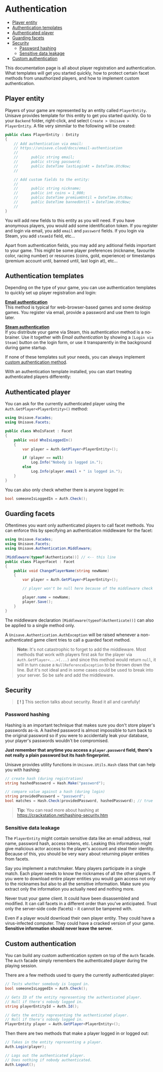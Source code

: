 # Authentication

- [Player entity](#player-entity)
- [Authentication templates](#authentication-templates)
- [Authenticated player](#authenticated-player)
- [Guarding facets](#guarding-facets)
- [Security](#security)
    - [Password hashing](#password-hashing)
    - [Sensitive data leakage](#sensitive-data-leakage)
- [Custom authentication](#custom-authentication)

This documentation page is all about player registration and authentication. What templates will get you started quickly, how to protect certain facet methods from unauthorized players, and how to implement custom authentication.


<a name="player-entity"></a>
## Player entity

Players of your game are represented by an entity called `PlayerEntity`. Unisave provides template for this entity to get you started quickly. Go to your `Backend` folder, right-click, and select `Create > Unisave > PlayerEntity`. A file very simmilar to the following will be created:

```cs
public class PlayerEntity : Entity
{
    // Add authentication via email:
    // https://unisave.cloud/docs/email-authentication
    //
    //      public string email;
    //      public string password;
    //      public DateTime lastLoginAt = DateTime.UtcNow;
    //

    // Add custom fields to the entity:
    //
    //      public string nickname;
    //      public int coins = 1_000;
    //      public DateTime premiumUntil = DateTime.UtcNow;
    //      public DateTime bannedUntil = DateTime.UtcNow;
    //
}
```

You will add new fields to this entity as you will need. If you have anonymous players, you would add some identification token. If you register and login via email, you add `email` and `password` fields. If you login via Steam, you add `steamId` field, etc...

Apart from authentication fields, you may add any aditional fields important to your game. This might be some player preferences (nickname, favourite color, racing number) or resources (coins, gold, experience) or timestamps (premium account until, banned until, last login at), etc...


<a name="authentication-templates"></a>
## Authentication templates

Depending on the type of your game, you can use authentication templates to quickly set up player registration and login:

**[Email authentication](email-authentication)**<br>
This method is typical for web-browser-based games and some desktop games. You register via email, provide a password and use them to login later.

**[Steam authentication](steam-authentication)**<br>
If you distribute your game via Steam, this authentication method is a no-brainer. Use it together with *Email authentication* by showing a `[Login via Steam]` button on the login form, or use it transparently in the background during game startup.

If none of these templates suit your needs, you can always implement [custom authentication method](#custom-authentication).

With an authentication template installed, you can start treating authenticated players differently:


<a name="authenticated-player"></a>
## Authenticated player

You can ask for the currently authenticated player using the `Auth.GetPlayer<PlayerEntity>()` method:

```cs
using Unisave.Facades;
using Unisave.Facets;

public class WhoIsFacet : Facet
{
    public void WhoIsLoggedIn()
    {
        var player = Auth.GetPlayer<PlayerEntity>();

        if (player == null)
            Log.Info("Nobody is logged in.");
        else
            Log.Info(player.email + " is logged in.");
    }
}
```

You can also only check whether there is anyone logged in:

```cs
bool someoneIsLoggedIn = Auth.Check();
```


<a name="guarding-facets"></a>
## Guarding facets

Oftentimes you want only authenticated players to call facet methods. You can enforce this by specifying an authentication middleware for the facet:

```cs
using Unisave.Facades;
using Unisave.Facets;
using Unisave.Authentication.Middleware;

[Middleware(typeof(Authenticate))] // <-- this line
public class PlayerFacet : Facet
{
    public void ChangePlayerName(string newName)
    {
        var player = Auth.GetPlayer<PlayerEntity>();

        // player won't be null here because of the middleware check

        player.name = newName;
        player.Save();
    }
}
```

The middleware declaration `[Middleware(typeof(Authenticate))]` can also be applied to a single method only.

A `Unisave.Authentication.AuthException` will be raised whenever a non-authenticated game client tries to call a guarded facet method.

> **Note:** It's not catastrophic to forget to add the middleware. Most methods that work with players first ask for the player via `Auth.GetPlayer<...>(...)` and since this method would return `null`, it will in turn cause a `NullReferenceException` to be thrown down the line. But it's not ideal and in some cases could be used to break into your server. So be safe and add the middleware.


<a name="security"></a>
## Security

> **\[ ! \]** This section talks about security. Read it all and carefully!


<a name="password-hashing"></a>
### Password hashing

Hashing is an important technique that makes sure you don't store player's passwords as-is. A hashed password is almost impossible to turn back to the original password so if you were to accidentally leak your database, your player's passwords wouldn't be compromised.

**Just remember that anytime you access a `player.password` field, there's not really a plain password but its hash fingerprint.**

Unisave provides utility functions in `Unisave.Utils.Hash` class that can help you with hashing:

```cs
// create hash (during registration)
string hashedPassword = Hash.Make("password");

// compare value against a hash (during login)
string providedPassword = "password";
bool matches = Hash.Check(providedPassword, hashedPassword); // true
```

> **Tip:** You can read more about hashing at https://crackstation.net/hashing-security.htm


<a name="sensitive-data-leakage"></a>
### Sensitive data leakage

The `PlayerEntity` might contain sensitive data like an email address, real name, password hash, access tokens, etc. Leaking this information might give malicious actor access to the player's account and steal their identity. Because of this, you should be very wary about returning player entities from facets.

Say you implement a matchmaker. Many players participate in a single match. Each player needs to know the nicknames of all the other players. If you were to download entire player entities you would gain access not only to the nicknames but also to all the sensitive information. Make sure you extract only the information you actually need and nothing more.

Never trust your game client. It could have been disassembled and modified. It can call facets in a different order than you've anticipated. Trust only the server-side code (facets) - it cannot be tampered with.

Even if a player would download their own player entity. They could have a virus-infected computer. They could have a cracked version of your game. **Sensitive information should never leave the server.**


<a name="custom-authentication"></a>
## Custom authentication

You can build any custom authentication system on top of the `Auth` facade. The `Auth` facade simply remembers the authenticated player during the playing session.

There are a few methods used to query the currently authenticated player:

```cs
// Tests whether somebody is logged in.
bool someoneIsLoggedIn = Auth.Check();

// Gets ID of the entity representing the authenticated player.
// Null if there's nobody logged in.
string playerEntityId = Auth.Id();

// Gets the entity representing the authenticated player.
// Null if there's nobody logged in.
PlayerEntity player = Auth.GetPlayer<PlayerEntity>();
```

Then there are two methods that make a player logged in or logged out:

```cs
// Takes in the entity representing a player.
Auth.Login(player);

// Logs out the authenticated player.
// Does nothing if nobody authenticated.
Auth.Logout();
```
